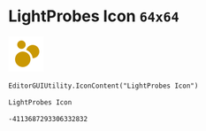 # LightProbes Icon `64x64`
<img src="/img/LightProbes%20Icon.png" width=64 height=64>

``` CSharp
EditorGUIUtility.IconContent("LightProbes Icon")
```
```
LightProbes Icon
```
```
-4113687293306332832
```
